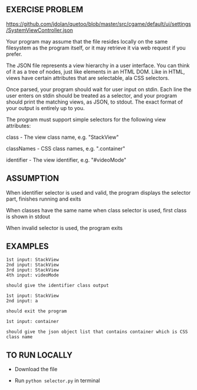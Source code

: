 ## EXERCISE PROBLEM

https://github.com/jdolan/quetoo/blob/master/src/cgame/default/ui/settings/SystemViewController.json

Your program may assume that the file resides locally on the same filesystem as the program itself, or it may retrieve it via web request if you prefer.

The JSON file represents a view hierarchy in a user interface. You can think of it as a tree of nodes, just like elements in an HTML DOM. Like in HTML, views have certain attributes that are selectable, ala CSS selectors.


Once parsed, your program should wait for user input on stdin. Each line the user enters on stdin should be treated as a selector, and your program should print the matching views, as JSON, to stdout. The exact format of your output is entirely up to you.

The program must support simple selectors for the following view attributes:

class - The view class name, e.g. "StackView"

classNames - CSS class names, e.g. ".container"

identifier - The view identifier, e.g. "#videoMode"


## ASSUMPTION
When identifier selector is used and valid, the program displays the selector part, finishes running and exits

When classes have the same name when class selector is used, first class is shown in stdout

When invalid selector is used, the program exits

## EXAMPLES
```
1st input: StackView
2nd input: StackView
3rd input: StackView
4th input: videoMode  

should give the identifier class output
```

```
1st input: StackView
2nd input: a

should exit the program
```

```
1st input: container

should give the json object list that contains container which is CSS class name
```

## TO RUN LOCALLY

- Download the file

- Run ``` python selector.py ``` in terminal
